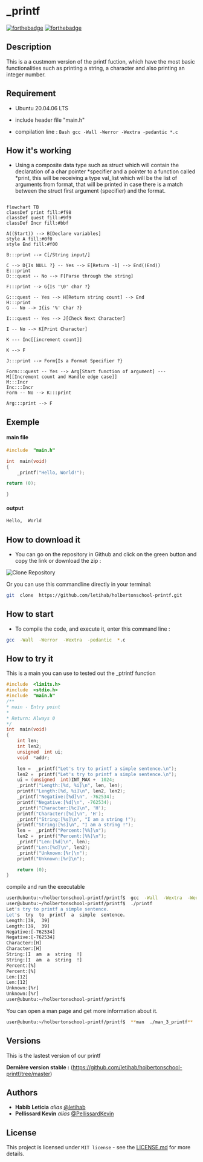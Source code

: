 
# _printf

[![forthebadge](https://forthebadge.com/images/badges/made-with-c.svg)](https://forthebadge.com) [![forthebadge](https://forthebadge.com/images/badges/powered-by-black-magic.svg)](https://forthebadge.com)

## Description

This is a a custmom version of the printf fuction, which have the most basic functionalities such as printing a string, a character and also printing an integer number.

## Requirement

- Ubuntu 20.04.06 LTS

- include header file "main.h"

- compilation line : ```Bash gcc -Wall -Werror -Wextra -pedantic *.c```

## How it's working
- Using a composite data type such as struct which will contain the declaration of a char pointer *specifier and a pointer to a function called *print, this will be receiving a type val_list which will be the list of arguments from format, that will be printed in case there is a match between the struct first argument (specifier) and the format.

```mermaid

flowchart TB
classDef print fill:#f98
classDef quest fill:#9f9
classDef Incr fill:#bbf

A((Start)) --> B[Declare variables]
style A fill:#0f0
style End fill:#f00

B:::print --> C[/String input/]

C --> D{Is NULL ?} -- Yes --> E[Return -1] --> End((End))
E:::print
D:::quest -- No --> F[Parse through the string]

F:::print --> G{Is '\0' char ?}

G:::quest -- Yes --> H[Return string count] --> End
H:::print
G -- No --> I{is '%' Char ?}

I:::quest -- Yes --> J[Check Next Character]

I -- No --> K[Print Character]

K --- Inc[[increment count]]

K --> F

J:::print --> Form{Is a Format Specifier ?}

Form:::quest -- Yes --> Arg[Start function of argument] --- M[[Increment count and Handle edge case]]
M:::Incr
Inc:::Incr
Form -- No --> K:::print

Arg:::print --> F

```

## Exemple

#### main file
```c
#include  "main.h"

int  main(void)
{
    _printf("Hello, World!");

return (0);

}
```

#### output

```sh
Hello,  World
```

## How to download it

- You can go on the repository in Github and click on the green button and copy the link or download the zip :

![Clone Repository](https://i.imgur.com/XEOAhWQ.png)

Or you can use this commandline directly in your terminal:

```Bash
git  clone  https://github.com/letihab/holbertonschool-printf.git
```

## How to start

- To compile the code, and execute it, enter this command line :

```Bash
gcc  -Wall  -Werror  -Wextra  -pedantic  *.c
```

## How to try it
This is a main you can use to tested out the _ptrintf function

```C
#include  <limits.h>
#include  <stdio.h>
#include  "main.h"
/**
* main - Entry point
*
* Return: Always 0
*/
int  main(void)
{
    int len;
    int len2;
    unsigned  int ui;
    void  *addr;

    len =  _printf("Let's try to printf a simple sentence.\n");
    len2 =  printf("Let's try to printf a simple sentence.\n");
    ui = (unsigned  int)INT_MAX +  1024;
    _printf("Length:[%d, %i]\n", len, len);
    printf("Length:[%d, %i]\n", len2, len2);
    _printf("Negative:[%d]\n", -762534);
    printf("Negative:[%d]\n", -762534);
    _printf("Character:[%c]\n", 'H');
    printf("Character:[%c]\n", 'H');
    _printf("String:[%s]\n", "I am a string !");
    printf("String:[%s]\n", "I am a string !");
    len =  _printf("Percent:[%%]\n");
    len2 =  printf("Percent:[%%]\n");
    _printf("Len:[%d]\n", len);
    printf("Len:[%d]\n", len2);
    _printf("Unknown:[%r]\n");
    printf("Unknown:[%r]\n");

    return (0);
}
```
compile and run the executable

```Bash
user@ubuntu:~/holbertonschool-printf/printf$  gcc  -Wall  -Wextra  -Werror  -pedantic  -Wno-format  *.c
user@ubuntu:~/holbertonschool-printf/printf$  ./printf
Let's try to printf a simple sentence.
Let's  try  to  printf  a  simple  sentence.
Length:[39,  39]
Length:[39,  39]
Negative:[-762534]
Negative:[-762534]
Character:[H]
Character:[H]
String:[I  am  a  string  !]
String:[I  am  a  string  !]
Percent:[%]
Percent:[%]
Len:[12]
Len:[12]
Unknown:[%r]
Unknown:[%r]
user@ubuntu:~/holbertonschool-printf/printf$
```

You can open a man page and get more information about it.

```Bash
user@ubuntu:~/holbertonschool-printf/printf$  **man  ./man_3_printf**
```

## Versions
This is the lastest version of our printf

**Dernière version stable :** (https://github.com/letihab/holbertonschool-printf/tree/master)

## Authors

*  **Habib Leticia**  _alias_ [@letihab](https://github.com/letihab)
*  **Pellissard Kevin**  _alias_ [@PellissardKevin](https://github.com/PellissardKevin)

## License

This project is licensed under ``MIT license`` - see the [LICENSE.md](LICENSE.md) for more details.
